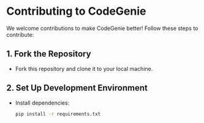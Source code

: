 # Contributing to CodeGenie

We welcome contributions to make CodeGenie better! Follow these steps to contribute:

## 1. Fork the Repository
- Fork this repository and clone it to your local machine.

## 2. Set Up Development Environment
- Install dependencies:
  ```bash
  pip install -r requirements.txt
